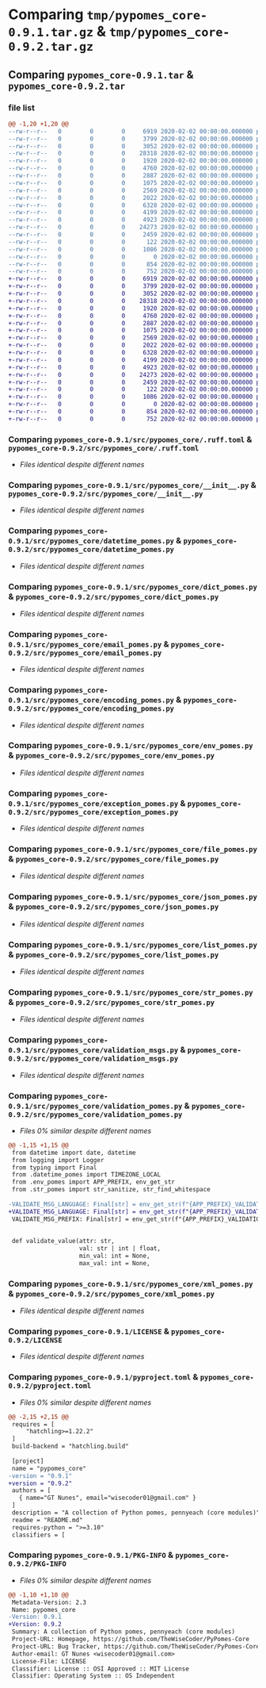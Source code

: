 # Comparing `tmp/pypomes_core-0.9.1.tar.gz` & `tmp/pypomes_core-0.9.2.tar.gz`

## Comparing `pypomes_core-0.9.1.tar` & `pypomes_core-0.9.2.tar`

### file list

```diff
@@ -1,20 +1,20 @@
--rw-r--r--   0        0        0     6919 2020-02-02 00:00:00.000000 pypomes_core-0.9.1/src/pypomes_core/.ruff.toml
--rw-r--r--   0        0        0     3799 2020-02-02 00:00:00.000000 pypomes_core-0.9.1/src/pypomes_core/__init__.py
--rw-r--r--   0        0        0     3052 2020-02-02 00:00:00.000000 pypomes_core-0.9.1/src/pypomes_core/datetime_pomes.py
--rw-r--r--   0        0        0    28318 2020-02-02 00:00:00.000000 pypomes_core-0.9.1/src/pypomes_core/dict_pomes.py
--rw-r--r--   0        0        0     1920 2020-02-02 00:00:00.000000 pypomes_core-0.9.1/src/pypomes_core/email_pomes.py
--rw-r--r--   0        0        0     4760 2020-02-02 00:00:00.000000 pypomes_core-0.9.1/src/pypomes_core/encoding_pomes.py
--rw-r--r--   0        0        0     2887 2020-02-02 00:00:00.000000 pypomes_core-0.9.1/src/pypomes_core/env_pomes.py
--rw-r--r--   0        0        0     1075 2020-02-02 00:00:00.000000 pypomes_core-0.9.1/src/pypomes_core/exception_pomes.py
--rw-r--r--   0        0        0     2569 2020-02-02 00:00:00.000000 pypomes_core-0.9.1/src/pypomes_core/file_pomes.py
--rw-r--r--   0        0        0     2022 2020-02-02 00:00:00.000000 pypomes_core-0.9.1/src/pypomes_core/json_pomes.py
--rw-r--r--   0        0        0     6328 2020-02-02 00:00:00.000000 pypomes_core-0.9.1/src/pypomes_core/list_pomes.py
--rw-r--r--   0        0        0     4199 2020-02-02 00:00:00.000000 pypomes_core-0.9.1/src/pypomes_core/str_pomes.py
--rw-r--r--   0        0        0     4923 2020-02-02 00:00:00.000000 pypomes_core-0.9.1/src/pypomes_core/validation_msgs.py
--rw-r--r--   0        0        0    24273 2020-02-02 00:00:00.000000 pypomes_core-0.9.1/src/pypomes_core/validation_pomes.py
--rw-r--r--   0        0        0     2459 2020-02-02 00:00:00.000000 pypomes_core-0.9.1/src/pypomes_core/xml_pomes.py
--rw-r--r--   0        0        0      122 2020-02-02 00:00:00.000000 pypomes_core-0.9.1/.gitignore
--rw-r--r--   0        0        0     1086 2020-02-02 00:00:00.000000 pypomes_core-0.9.1/LICENSE
--rw-r--r--   0        0        0        0 2020-02-02 00:00:00.000000 pypomes_core-0.9.1/README.md
--rw-r--r--   0        0        0      854 2020-02-02 00:00:00.000000 pypomes_core-0.9.1/pyproject.toml
--rw-r--r--   0        0        0      752 2020-02-02 00:00:00.000000 pypomes_core-0.9.1/PKG-INFO
+-rw-r--r--   0        0        0     6919 2020-02-02 00:00:00.000000 pypomes_core-0.9.2/src/pypomes_core/.ruff.toml
+-rw-r--r--   0        0        0     3799 2020-02-02 00:00:00.000000 pypomes_core-0.9.2/src/pypomes_core/__init__.py
+-rw-r--r--   0        0        0     3052 2020-02-02 00:00:00.000000 pypomes_core-0.9.2/src/pypomes_core/datetime_pomes.py
+-rw-r--r--   0        0        0    28318 2020-02-02 00:00:00.000000 pypomes_core-0.9.2/src/pypomes_core/dict_pomes.py
+-rw-r--r--   0        0        0     1920 2020-02-02 00:00:00.000000 pypomes_core-0.9.2/src/pypomes_core/email_pomes.py
+-rw-r--r--   0        0        0     4760 2020-02-02 00:00:00.000000 pypomes_core-0.9.2/src/pypomes_core/encoding_pomes.py
+-rw-r--r--   0        0        0     2887 2020-02-02 00:00:00.000000 pypomes_core-0.9.2/src/pypomes_core/env_pomes.py
+-rw-r--r--   0        0        0     1075 2020-02-02 00:00:00.000000 pypomes_core-0.9.2/src/pypomes_core/exception_pomes.py
+-rw-r--r--   0        0        0     2569 2020-02-02 00:00:00.000000 pypomes_core-0.9.2/src/pypomes_core/file_pomes.py
+-rw-r--r--   0        0        0     2022 2020-02-02 00:00:00.000000 pypomes_core-0.9.2/src/pypomes_core/json_pomes.py
+-rw-r--r--   0        0        0     6328 2020-02-02 00:00:00.000000 pypomes_core-0.9.2/src/pypomes_core/list_pomes.py
+-rw-r--r--   0        0        0     4199 2020-02-02 00:00:00.000000 pypomes_core-0.9.2/src/pypomes_core/str_pomes.py
+-rw-r--r--   0        0        0     4923 2020-02-02 00:00:00.000000 pypomes_core-0.9.2/src/pypomes_core/validation_msgs.py
+-rw-r--r--   0        0        0    24273 2020-02-02 00:00:00.000000 pypomes_core-0.9.2/src/pypomes_core/validation_pomes.py
+-rw-r--r--   0        0        0     2459 2020-02-02 00:00:00.000000 pypomes_core-0.9.2/src/pypomes_core/xml_pomes.py
+-rw-r--r--   0        0        0      122 2020-02-02 00:00:00.000000 pypomes_core-0.9.2/.gitignore
+-rw-r--r--   0        0        0     1086 2020-02-02 00:00:00.000000 pypomes_core-0.9.2/LICENSE
+-rw-r--r--   0        0        0        0 2020-02-02 00:00:00.000000 pypomes_core-0.9.2/README.md
+-rw-r--r--   0        0        0      854 2020-02-02 00:00:00.000000 pypomes_core-0.9.2/pyproject.toml
+-rw-r--r--   0        0        0      752 2020-02-02 00:00:00.000000 pypomes_core-0.9.2/PKG-INFO
```

### Comparing `pypomes_core-0.9.1/src/pypomes_core/.ruff.toml` & `pypomes_core-0.9.2/src/pypomes_core/.ruff.toml`

 * *Files identical despite different names*

### Comparing `pypomes_core-0.9.1/src/pypomes_core/__init__.py` & `pypomes_core-0.9.2/src/pypomes_core/__init__.py`

 * *Files identical despite different names*

### Comparing `pypomes_core-0.9.1/src/pypomes_core/datetime_pomes.py` & `pypomes_core-0.9.2/src/pypomes_core/datetime_pomes.py`

 * *Files identical despite different names*

### Comparing `pypomes_core-0.9.1/src/pypomes_core/dict_pomes.py` & `pypomes_core-0.9.2/src/pypomes_core/dict_pomes.py`

 * *Files identical despite different names*

### Comparing `pypomes_core-0.9.1/src/pypomes_core/email_pomes.py` & `pypomes_core-0.9.2/src/pypomes_core/email_pomes.py`

 * *Files identical despite different names*

### Comparing `pypomes_core-0.9.1/src/pypomes_core/encoding_pomes.py` & `pypomes_core-0.9.2/src/pypomes_core/encoding_pomes.py`

 * *Files identical despite different names*

### Comparing `pypomes_core-0.9.1/src/pypomes_core/env_pomes.py` & `pypomes_core-0.9.2/src/pypomes_core/env_pomes.py`

 * *Files identical despite different names*

### Comparing `pypomes_core-0.9.1/src/pypomes_core/exception_pomes.py` & `pypomes_core-0.9.2/src/pypomes_core/exception_pomes.py`

 * *Files identical despite different names*

### Comparing `pypomes_core-0.9.1/src/pypomes_core/file_pomes.py` & `pypomes_core-0.9.2/src/pypomes_core/file_pomes.py`

 * *Files identical despite different names*

### Comparing `pypomes_core-0.9.1/src/pypomes_core/json_pomes.py` & `pypomes_core-0.9.2/src/pypomes_core/json_pomes.py`

 * *Files identical despite different names*

### Comparing `pypomes_core-0.9.1/src/pypomes_core/list_pomes.py` & `pypomes_core-0.9.2/src/pypomes_core/list_pomes.py`

 * *Files identical despite different names*

### Comparing `pypomes_core-0.9.1/src/pypomes_core/str_pomes.py` & `pypomes_core-0.9.2/src/pypomes_core/str_pomes.py`

 * *Files identical despite different names*

### Comparing `pypomes_core-0.9.1/src/pypomes_core/validation_msgs.py` & `pypomes_core-0.9.2/src/pypomes_core/validation_msgs.py`

 * *Files identical despite different names*

### Comparing `pypomes_core-0.9.1/src/pypomes_core/validation_pomes.py` & `pypomes_core-0.9.2/src/pypomes_core/validation_pomes.py`

 * *Files 0% similar despite different names*

```diff
@@ -1,15 +1,15 @@
 from datetime import date, datetime
 from logging import Logger
 from typing import Final
 from .datetime_pomes import TIMEZONE_LOCAL
 from .env_pomes import APP_PREFIX, env_get_str
 from .str_pomes import str_sanitize, str_find_whitespace
 
-VALIDATE_MSG_LANGUAGE: Final[str] = env_get_str(f"{APP_PREFIX}_VALIDATION_MSG_LANGUAGE", "pt")
+VALIDATE_MSG_LANGUAGE: Final[str] = env_get_str(f"{APP_PREFIX}_VALIDATION_MSG_LANGUAGE", "en")
 VALIDATE_MSG_PREFIX: Final[str] = env_get_str(f"{APP_PREFIX}_VALIDATION_MSG_PREFIX", APP_PREFIX)
 
 
 def validate_value(attr: str,
                    val: str | int | float,
                    min_val: int = None,
                    max_val: int = None,
```

### Comparing `pypomes_core-0.9.1/src/pypomes_core/xml_pomes.py` & `pypomes_core-0.9.2/src/pypomes_core/xml_pomes.py`

 * *Files identical despite different names*

### Comparing `pypomes_core-0.9.1/LICENSE` & `pypomes_core-0.9.2/LICENSE`

 * *Files identical despite different names*

### Comparing `pypomes_core-0.9.1/pyproject.toml` & `pypomes_core-0.9.2/pyproject.toml`

 * *Files 0% similar despite different names*

```diff
@@ -2,15 +2,15 @@
 requires = [
     "hatchling>=1.22.2"
 ]
 build-backend = "hatchling.build"
 
 [project]
 name = "pypomes_core"
-version = "0.9.1"
+version = "0.9.2"
 authors = [
   { name="GT Nunes", email="wisecoder01@gmail.com" }
 ]
 description = "A collection of Python pomes, pennyeach (core modules)"
 readme = "README.md"
 requires-python = ">=3.10"
 classifiers = [
```

### Comparing `pypomes_core-0.9.1/PKG-INFO` & `pypomes_core-0.9.2/PKG-INFO`

 * *Files 0% similar despite different names*

```diff
@@ -1,10 +1,10 @@
 Metadata-Version: 2.3
 Name: pypomes_core
-Version: 0.9.1
+Version: 0.9.2
 Summary: A collection of Python pomes, pennyeach (core modules)
 Project-URL: Homepage, https://github.com/TheWiseCoder/PyPomes-Core
 Project-URL: Bug Tracker, https://github.com/TheWiseCoder/PyPomes-Core/issues
 Author-email: GT Nunes <wisecoder01@gmail.com>
 License-File: LICENSE
 Classifier: License :: OSI Approved :: MIT License
 Classifier: Operating System :: OS Independent
```

